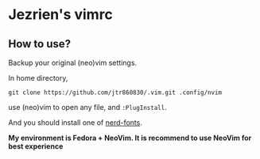 Jezrien's vimrc
===

How to use?
---

Backup your original (neo)vim settings.

In home directory, 

```
git clone https://github.com/jtr860830/.vim.git .config/nvim
```

use (neo)vim to open any file, and `:PlugInstall`.

And you should install one of [nerd-fonts](https://github.com/ryanoasis/nerd-fonts).

**My environment is Fedora + NeoVim. It is recommend to use NeoVim for best experience**
